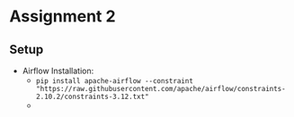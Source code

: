 # Assignment 2

## Setup
- Airflow Installation: 
  - `pip install apache-airflow --constraint "https://raw.githubusercontent.com/apache/airflow/constraints-2.10.2/constraints-3.12.txt"`
  - 